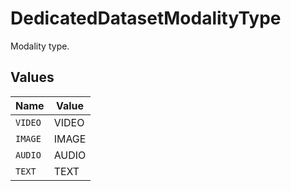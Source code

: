 # DedicatedDatasetModalityType

Modality type.


## Values

| Name    | Value   |
| ------- | ------- |
| `VIDEO` | VIDEO   |
| `IMAGE` | IMAGE   |
| `AUDIO` | AUDIO   |
| `TEXT`  | TEXT    |
